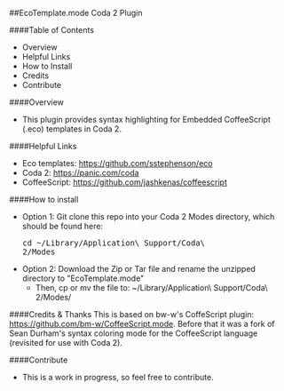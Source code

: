 ##EcoTemplate.mode Coda 2 Plugin

####Table of Contents
- Overview
- Helpful Links
- How to Install
- Credits
- Contribute

####Overview
- This plugin provides syntax highlighting for Embedded CoffeeScript (.eco) templates in Coda 2.

####Helpful Links
- Eco templates: <a href="https://github.com/sstephenson/eco">https://github.com/sstephenson/eco</a>
- Coda 2: <a href="https://panic.com/coda/">https://panic.com/coda</a>
- CoffeeScript: <a href="https://github.com/jashkenas/coffeescript">https://github.com/jashkenas/coffeescript</a>

####How to install
- Option 1: Git clone this repo into your Coda 2 Modes directory, which should be found here: <pre>cd ~/Library/Application\ Support/Coda\ 2/Modes</pre>
- Option 2: Download the Zip or Tar file and rename the unzipped directory to "EcoTemplate.mode"
    - Then, cp or mv the file to: ~/Library/Application\ Support/Coda\ 2/Modes/

####Credits & Thanks
This is based on bw-w's CoffeScript plugin: <a href="https://github.com/sstephenson/eco">https://github.com/bm-w/CoffeeScript.mode</a>. 
Before that it was a fork of Sean Durham's syntax coloring mode for the CoffeeScript language (revisited for use with Coda 2).

####Contribute
- This is a work in progress, so feel free to contribute.

